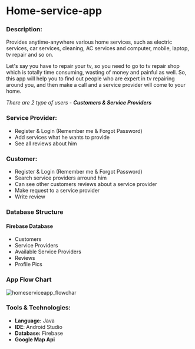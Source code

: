 # Home-service-app

### Description: 
Provides anytime-anywhere various home services, such as electric services, car services, cleaning, AC services and computer, mobile, laptop, tv repair and so on. 

Let's say you have to repair your tv, so you need to go to tv repair shop which is totally time consuming, wasting of money and painful as well. So, this app will help you to find out people who are expert in tv repairing around you, and then make a call and a service provider will come to your home.

*There are 2 type of users - __Customers & Service Providers__*

### Service Provider:

* Register & Login (Remember me & Forgot Password)
* Add services what he wants to provide
* See all reviews about him

### Customer:

* Register & Login (Remember me & Forgot Password)
* Search service providers arround him
* Can see other customers reviews about a service provider 
* Make request to a service provider 
* Write review

### Database Structure

#### Firebase Database
* Customers
* Service Providers
* Available Service Providers
* Reviews
* Profile Pics

### App Flow Chart
![homeserviceapp_flowchar](https://user-images.githubusercontent.com/26554853/100739838-ee25d300-3401-11eb-80b5-6bf783a2e321.png)

### Tools & Technologies:

- __Language:__ Java
- __IDE__: Android Studio
- __Database:__ Firebase
- __Google Map Api__
